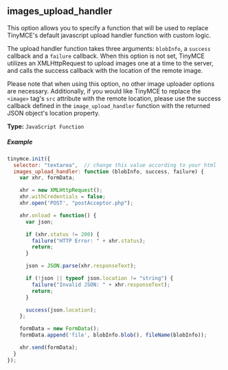 ## images_upload_handler

This option allows you to specify a function that will be used to replace TinyMCE's default javascript upload handler function with custom logic.

The upload handler function takes three arguments: `blobInfo`, a `success` callback and a `failure` callback. When this option is not set, TinyMCE utilizes an XMLHttpRequest to upload images one at a time to the server, and calls the success callback with the location of the remote image.

Please note that when using this option, no other image uploader options are necessary. Additionally, if you would like TinyMCE to replace the `<image>` tag's `src` attribute with the remote location, please use the success callback defined in the `image_upload_handler` function with the returned JSON object's location property.

**Type:** `JavaScript Function`

##### Example

```js
tinymce.init({
  selector: "textarea",  // change this value according to your html
  images_upload_handler: function (blobInfo, success, failure) {
    var xhr, formData;

    xhr = new XMLHttpRequest();
    xhr.withCredentials = false;
    xhr.open('POST', "postAcceptor.php");

    xhr.onload = function() {
      var json;

      if (xhr.status != 200) {
        failure("HTTP Error: " + xhr.status);
        return;
      }

      json = JSON.parse(xhr.responseText);

      if (!json || typeof json.location != "string") {
        failure("Invalid JSON: " + xhr.responseText);
        return;
      }

      success(json.location);
    };

    formData = new FormData();
    formData.append('file', blobInfo.blob(), fileName(blobInfo));

    xhr.send(formData);
  }
});
```

